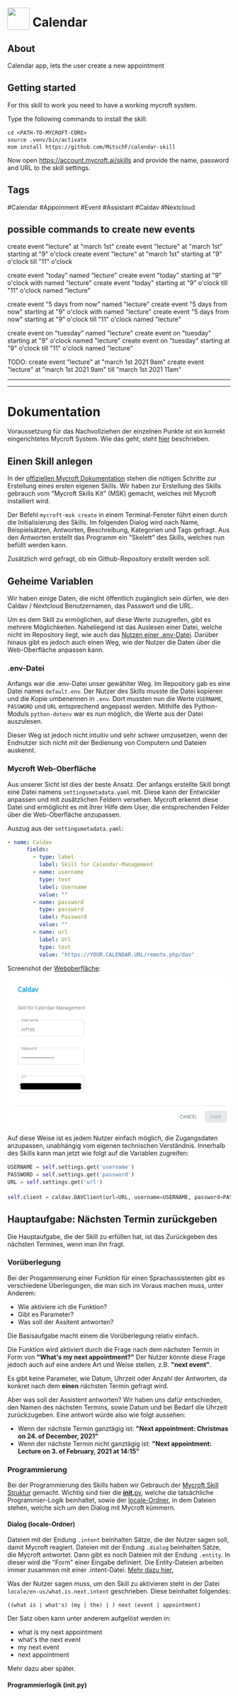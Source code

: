# <img src="https://raw.githack.com/FortAwesome/Font-Awesome/master/svgs/solid/calendar-alt.svg" card_color="#392897" width="50" height="50" style="vertical-align:bottom"/> Calendar

## About
Calendar app, lets the user create a new appointment

## Getting started
For this skill to work you need to have a working mycroft system.

Type the following commands to install the skill:
```
cd <PATH-TO-MYCROFT-CORE>
source .venv/bin/activate
msm install https://github.com/MitschF/calendar-skill
```

Now open https://account.mycroft.ai/skills and provide the name, password and URL to the skill settings. 

## Tags
#Calendar
#Appoinment
#Event
#Assistant
#Caldav
#Nextcloud

## possible commands to create new events
create event "lecture" at "march 1st"
create event "lecture" at "march 1st" starting at "9" o'clock
create event "lecture" at "march 1st" starting at "9" o'clock till "11" o'clock

create event "today" named "lecture"
create event "today" starting at "9" o'clock with named "lecture"
create event "today" starting at "9" o'clock till "11" o'clock named "lecture"

create event "5 days from now" named "lecture"
create event "5 days from now" starting at "9" o'clock with named "lecture"
create event "5 days from now" starting at "9" o'clock till "11" o'clock named "lecture"

create event on "tuesday" named "lecture"
create event on "tuesday" starting at "9" o'clock named "lecture"
create event on "tuesday" starting at "9" o'clock till "11" o'clock named "lecture"



TODO:
create event "lecture" at "march 1st 2021 9am"
create event "lecture" at "march 1st 2021 9am" till "march 1st 2021 11am"


___
___

# Dokumentation
Voraussetzung für das Nachvollziehen der einzelnen Punkte ist ein korrekt eingerichtetes Mycroft System. Wie das geht, steht [hier](https://github.com/MycroftAI/mycroft-core) beschrieben. 
## Einen Skill anlegen
In der [offiziellen Mycroft Dokumentation](https://mycroft-ai.gitbook.io/docs/skill-development/introduction/your-first-skill#mycroft-skills-kit-msk) stehen die nötigen Schritte zur Erstellung eines ersten eigenen Skills. Wir haben zur Erstellung des Skills gebrauch vom "Mycroft Skills Kit" (MSK) gemacht, welches mit Mycroft installiert wird. 

Der Befehl `mycroft-msk create` in einem Terminal-Fenster führt einen durch die Initialisierung des Skills. Im folgenden Dialog wird nach Name, Beispielsätzen, Antworten, Beschreibung, Kategorien und Tags gefragt. Aus den Antworten erstellt das Programm ein "Skelett" des Skills, welches nun befüllt werden kann.

Zusätzlich wird gefragt, ob ein Github-Repository erstellt werden soll.

## Geheime Variablen
Wir haben einige Daten, die nicht öffentlich zugänglich sein dürfen, wie den Caldav / Nextcloud Benutzernamen, das Passwort und die URL. 

Um es dem Skill zu ermöglichen, auf diese Werte zuzugreifen, gibt es mehrere Möglichkeiten. Naheliegend ist das Auslesen einer Datei, welche nicht im Repository liegt, wie auch das [Nutzen einer .env-Datei](https://github.com/theskumar/python-dotenv). Darüber hinaus gibt es jedoch auch einen Weg, wie der Nutzer die Daten über die Web-Oberfläche anpassen kann.


### .env-Datei
Anfangs war die .env-Datei unser gewählter Weg. Im Repository gab es eine Datei names `default.env`. Der Nutzer des Skills musste die Datei kopieren und die Kopie umbenennen in `.env`. Dort mussten nun die Werte `USERNAME`, `PASSWORD` und `URL` entsprechend angepasst werden. Mithilfe des Python-Moduls `python-dotenv` war es nun möglich, die Werte aus der Datei auszulesen.

Dieser Weg ist jedoch nicht intuitiv und sehr schwer umzusetzen, wenn der Endnutzer sich nicht mit der Bedienung von Computern und Dateien auskennt.

### Mycroft Web-Oberfläche
Aus unserer Sicht ist dies der beste Ansatz. Der anfangs erstellte Skill bringt eine Datei namens `settingsmetadata.yaml` mit. Diese kann der Entwickler anpassen und mit zusätzlichen Feldern versehen. Mycroft erkennt diese Datei und ermöglicht es mit ihrer Hilfe dem User, die entsprechenden Felder über die Web-Oberfläche anzupassen. 

Auszug aus der `settingsmetadata.yaml`:

```yaml
- name: Caldav
      fields:
        - type: label
          label: Skill for Calendar-Management
        - name: username
          type: text
          label: Username
          value: ""
        - name: password
          type: password
          label: Password
          value: ""
        - name: url
          label: Url
          type: text
          value: "https://YOUR.CALENDAR.URL/remote.php/dav"
```

Screenshot der [Weboberfläche](https://home.mycroft.ai/skills):

![Weboberfläche: Skill-Konfiguration](documentation/assets/mycroft-web-skill-config.jpg)

Auf diese Weise ist es jedem Nutzer einfach möglich, die Zugangsdaten anzupassen, unabhängig vom eigenen technischen Verständnis. Innerhalb des Skills kann man jetzt wie folgt auf die Variablen zugreifen:
```python
USERNAME = self.settings.get('username')
PASSWORD = self.settings.get('password')
URL = self.settings.get('url')

self.client = caldav.DAVClient(url=URL, username=USERNAME, password=PASSWORD)
```

## Hauptaufgabe: Nächsten Termin zurückgeben
Die Hauptaufgabe, die der Skill zu erfüllen hat, ist das Zurückgeben des nächsten Termines, wenn man ihn fragt. 

### Vorüberlegung
Bei der Progammierung einer Funktion für einen Sprachassistenten gibt es verschiedene Überlegungen, die man sich im Voraus machen muss, unter Anderem:
- Wie aktiviere ich die Funktion?
- Gibt es Parameter?
- Was soll der Assitent antworten?

Die Basisaufgabe macht einem die Vorüberlegung relativ einfach.

Die Funktion wird aktiviert durch die Frage nach dem nächsten Termin in Form von **"What's my next appointment?"** Der Nutzer könnte diese Frage jedoch auch auf eine andere Art und Weise stellen, z.B. **"next event"**. 

Es gibt keine Parameter, wie Datum, Uhrzeit oder Anzahl der Antworten, da konkret nach dem **einen** nächsten Termin gefragt wird.

Aber was soll der Assistent antworten? Wir haben uns dafür entschieden, den Namen des nächsten Termins, sowie Datum und bei Bedarf die Uhrzeit zurückzugeben. Eine antwort würde also wie folgt aussehen:
- Wenn der nächste Termin ganztägig ist: **"Next appointment: Christmas on 24. of December, 2021"**
- Wenn der nächste Termin nicht ganztägig ist: **"Next appointment: Lecture on 3. of February, 2021 at 14:15"**

### Programmierung
Bei der Programmierung des Skills haben wir Gebrauch der [Mycroft Skill Struktur](https://mycroft-ai.gitbook.io/docs/skill-development/skill-structure) gemacht. Wichtig sind hier die [__init__.py](https://mycroft-ai.gitbook.io/docs/skill-development/skill-structure#__init__-py), welche die tatsächliche Programmier-Logik beinhaltet, sowie der [locale-Ordner](https://mycroft-ai.gitbook.io/docs/skill-development/skill-structure#vocab-dialog-and-locale-directories), in dem Dateien stehen, welche sich um den Dialog mit Mycroft kümmern. 
#### Dialog (locale-Ordner)
Dateien mit der Endung `.intent` beinhalten Sätze, die der Nutzer sagen soll, damit Mycroft reagiert. Dateien mit der Endung `.dialog` beinhalten Sätze, die Mycroft antwortet. Dann gibt es noch Dateien mit der Endung `.entity`. In dieser wird die "Form" einer Eingabe definiert. Die Entity-Dateien arbeiten immer zusammen mit einer .intent-Datei. [Mehr dazu hier.](https://mycroft-ai.gitbook.io/docs/mycroft-technologies/padatious#creating-entities)

Was der Nutzer sagen muss, um den Skill zu aktivieren steht in der Datei `locale/en-us/what.is.next.intent` geschrieben. Diese beinhaltet folgendes:

```
((what is | what's) (my | the) | ) next (event | appointment)
```

Der Satz oben kann unter anderem aufgelöst werden in: 
- what is my next appointment
- what's the next event
- my next event
- next appointment

Mehr dazu aber später.

#### Programmierlogik (__init__.py)

